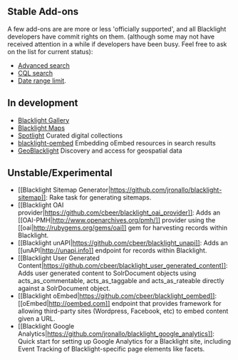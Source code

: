 ## Stable Add-ons

A few add-ons are are more or less 'officially supported', and all Blacklight developers have commit rights on them. (although some may not have received attention in a while if developers have been busy. Feel free to ask on the list for current status):

* [Advanced search](https://github.com/projectblacklight/blacklight_advanced_search)
* [CQL search](https://github.com/projectblacklight/blacklight_cql)
* [Date range limit](https://github.com/projectblacklight/blacklight_range_limit).  

## In development
* [Blacklight Gallery](https://github.com/projectblacklight/blacklight-gallery)
* [Blacklight Maps](https://github.com/sul-dlss/blacklight-maps)
* [Spotlight](https://github.com/sul-dlss/spotlight) Curated digital collections
* [blacklight-oembed](https://github.com/sul-dlss/blacklight-oembed) Embedding oEmbed resources in search results
* [GeoBlacklight](https://github.com/geoblacklight/geoblacklight) Discovery and access for geospatial data

## Unstable/Experimental

* [[Blacklight Sitemap Generator|https://github.com/jronallo/blacklight-sitemap]]: Rake task for generating sitemaps.
* [[Blacklight OAI provider|https://github.com/cbeer/blacklight_oai_provider]]: Adds an [[OAI-PMH|http://www.openarchives.org/pmh/]] provider using the [[oai|http://rubygems.org/gems/oai]] gem for harvesting records within Blacklight.
* [[Blacklight unAPI|https://github.com/cbeer/blacklight_unapi]]: Adds an [[unAPI|http://unapi.info]] endpoint for records within Blacklight.
* [[Blacklight User Generated Content|https://github.com/cbeer/blacklight_user_generated_content]]: Adds user generated content to SolrDocument objects using acts_as_commentable, acts_as_taggable and acts_as_rateable directly against a SolrDocument object. 
* [[Blacklight oEmbed|https://github.com/cbeer/blacklight_oembed]]: [[oEmbed|http://oembed.com]] endpoint that provides framework for allowing third-party sites (Wordpress, Facebook, etc) to embed content given a URL. 
* [[Blacklight Google Analytics|https://github.com/jronallo/blacklight_google_analytics]]: Quick start for setting up Google Analytics for a Blacklight site, including Event Tracking of Blacklight-specific page elements like facets.